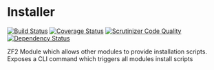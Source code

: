 Installer
=========
[![Build Status](https://travis-ci.org/WeareJH/Installer.svg?branch=master)](https://travis-ci.org/WeareJH/Installer)
[![Coverage Status](https://coveralls.io/repos/WeareJH/Installer/badge.png)](https://coveralls.io/r/WeareJH/Installer)
[![Scrutinizer Code Quality](https://scrutinizer-ci.com/g/WeareJH/Installer/badges/quality-score.png?s=fd37ecf717c1c6f7d8a81a76ee002888c7150554)](https://scrutinizer-ci.com/g/WeareJH/Installer/)
[![Dependency Status](https://www.versioneye.com/user/projects/536cfae314c1584b57000020/badge.png)](https://www.versioneye.com/user/projects/536cfae314c1584b57000020)

ZF2 Module which allows other modules to provide installation scripts.
Exposes a CLI command which triggers all modules install scripts



